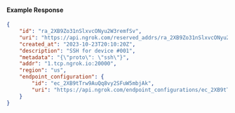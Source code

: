 <!-- Code generated for API Clients. DO NOT EDIT. -->

#### Example Response

```json
{
	"id": "ra_2XB9Zo31nSlxvcONyu2W3remfSv",
	"uri": "https://api.ngrok.com/reserved_addrs/ra_2XB9Zo31nSlxvcONyu2W3remfSv",
	"created_at": "2023-10-23T20:10:20Z",
	"description": "SSH for device #001",
	"metadata": "{\"proto\": \"ssh\"}",
	"addr": "1.tcp.ngrok.io:20000",
	"region": "us",
	"endpoint_configuration": {
		"id": "ec_2XB9tTrw9AuQq8vy2SFuW5mbjAk",
		"uri": "https://api.ngrok.com/endpoint_configurations/ec_2XB9tTrw9AuQq8vy2SFuW5mbjAk"
	}
}
```
